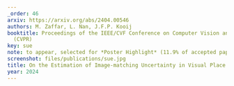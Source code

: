 ```yaml
---
_order: 46
arxiv: https://arxiv.org/abs/2404.00546
authors: M. Zaffar, L. Nan, J.F.P. Kooij
booktitle: Proceedings of the IEEE/CVF Conference on Computer Vision and Pattern Recognition
  (CVPR)
key: sue
note: to appear, selected for *Poster Highlight* (11.9% of accepted papers)
screenshot: files/publications/sue.jpg
title: On the Estimation of Image-matching Uncertainty in Visual Place Recognition
year: 2024
---
```


